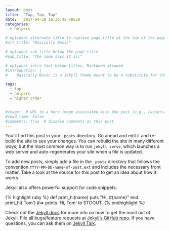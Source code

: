 ```yaml
---
layout: post
title:  "Tap, Tap, Tap"
date:   2017-04-30 16:36:45 +0530
categories: 
  - helpers

# optional alternate title to replace page.title at the top of the page
#alt_title: "Basically Basic"

# optional sub-title below the page title
#sub_title: "The name says it all"

# optional intro text below titles, Markdown allowed
#introduction: |
#    Basically Basic is a Jekyll theme meant to be a substitute for the default --- [Minima](https://github.com/jekyll/minima). Conventions and features found in Minima are fully supported by **Basically Basic**.

tags: 
  - tap
  - helpers
  - higher order


#image:  # URL to a hero image associated with the post (e.g., /assets/page-pic.jpg)
#read_time: false
#comments: true  # disable comments on this post
---
```

You’ll find this post in your `_posts` directory. Go ahead and edit it and re-build the site to see your changes. You can rebuild the site in many different ways, but the most common way is to run `jekyll serve`, which launches a web server and auto-regenerates your site when a file is updated.

To add new posts, simply add a file in the `_posts` directory that follows the convention `YYYY-MM-DD-name-of-post.ext` and includes the necessary front matter. Take a look at the source for this post to get an idea about how it works.

Jekyll also offers powerful support for code snippets:

{% highlight ruby %}
def print_hi(name)
  puts "Hi, #{name}"
end
print_hi('Tom')
#=> prints 'Hi, Tom' to STDOUT.
{% endhighlight %}

Check out the [Jekyll docs][jekyll-docs] for more info on how to get the most out of Jekyll. File all bugs/feature requests at [Jekyll’s GitHub repo][jekyll-gh]. If you have questions, you can ask them on [Jekyll Talk][jekyll-talk].

[jekyll-docs]: https://jekyllrb.com/docs/home
[jekyll-gh]:   https://github.com/jekyll/jekyll
[jekyll-talk]: https://talk.jekyllrb.com/
